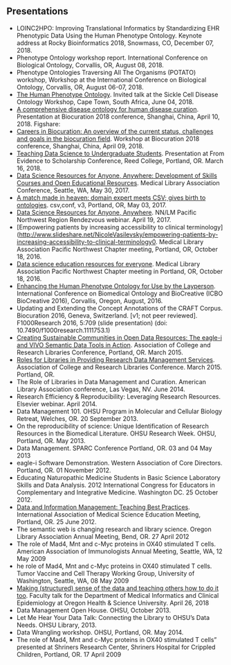 
## **Presentations**

- LOINC2HPO: Improving Translational Informatics by Standardizing EHR Phenotypic Data Using the Human Phenotype Ontology. Keynote address at Rocky Bioinformatics 2018, Snowmass, CO, December 07, 2018.
- Phenotype Ontology workshop report. International Conference on Biological Ontology, Corvallis, OR, August 08, 2018.
- Phenotype Ontologies Traversing All The Organisms (POTATO) workshop, Workshop at the International Conference on Biological Ontology, Corvallis, OR, August 06-07, 2018.
- [The Human Phenotype Ontology](https://figshare.com/articles/Human_Phenotype_Ontology/6510257). Invited talk at the Sickle Cell Disease Ontology Workshop, Cape Town, South Africa, June 04, 2018.
- [A comprehensive disease ontology for human disease curation](https://doi.org/10.6084/m9.figshare.6141551.v1). Presentation at Biocuration 2018 conference, Shanghai, China, April 10, 2018. Figshare: 
- [Careers in Biocuration: An overview of the current status, challenges and goals in the biocuration field](https://doi.org/10.6084/m9.figshare.6146429.v1). Workshop at Biocuration 2018 conference, Shanghai, China, April 09, 2018. 
- [Teaching Data Science to Undergraduate Students](https://www.slideshare.net/NicoleVasilevsky/teaching-data-science-to-undergraduate-students ). Presentation at From Evidence to Scholarship Conference, Reed College, Portland, OR. March 16, 2018.
- [Data Science Resources for Anyone, Anywhere: Development of Skills Courses and Open Educational Resources](https://doi.org/10.6084/m9.figshare.5056921.v1). Medical Library Association Conference, Seattle, WA, May 30, 2017.
- [A match made in heaven: domain expert meets CSV; gives birth to ontologies](https://doi.org/10.6084/m9.figshare.4968119.v1). csv,conf, v3, Portland, OR, May 03, 2017. 
- [Data Science Resources for Anyone, Anywhere](https://doi.org/10.6084/m9.figshare.4892030.v1). NN/LM Pacific Northwest Region Rendezvous webinar. April 19, 2017. 
- [Empowering patients by increasing accessibility to clinical terminology](http://www.slideshare.net/NicoleVasilevsky/empowering-patients-by-increasing-accessibility-to-clinical-terminology0. Medical Library Association Pacific Northwest Chapter meeting, Portland, OR, October 18, 2016.  
- [Data science education resources for everyone](http://www.slideshare.net/NicoleVasilevsky/data-science-education-resources-for-everyone). Medical Library Association Pacific Northwest Chapter meeting in Portland, OR, October 18, 2016.  
- [Enhancing the Human Phenotype Ontology for Use by the Layperson](http://www.slideshare.net/NicoleVasilevsky/enhancing-the-human-phenotype-ontology-for-use-by-the-layperson-64669468). International Conference on Biomedical Ontology and BioCreative (ICBO BioCreative 2016), Corvallis, Oregon, August, 2016.  
- Updating and Extending the Concept Annotations of the CRAFT Corpus. Biocuration 2016, Geneva, Switzerland. [v1; not peer reviewed]. F1000Research 2016, 5:709 (slide presentation) (doi: 10.7490/f1000research.1111753.1)
- [Creating Sustainable Communities in Open Data Resources: The eagle-i and VIVO Semantic Data Tools in Action](http://www.slideshare.net/rhmcdonald/creating-sustainable-communities-in-open-data-resources-the-eaglei-and-vivo-semantic-data-tools-in-action). Association of College and Research Libraries Conference, Portland, OR.  March 2015.
- [Roles for Libraries in Providing Research Data Management Services](http://www.slideshare.net/NicoleVasilevsky/acrl-march2015-final). Association of College and Research Libraries Conference. March 2015. Portland, OR.  
- The Role of Libraries in Data Management and Curation. American Library Association conference, Las Vegas, NV. June 2014.
- Research Efficiency & Reproducibility: Leveraging Research Resources. Elsevier webinar. April 2014.
- Data Management 101. OHSU Program in Molecular and Cellular Biology Retreat, Welches, OR. 20 September 2013. 
- On the reproducibility of science: Unique Identification of Research Resources in the Biomedical Literature. OHSU Research Week. OHSU, Portland, OR. May 2013. 
- Data Management. SPARC Conference Portland, OR. 03 and 04 May 2013
- eagle-i Software Demonstration. Western Association of Core Directors. Portland, OR. 01 November 2012.
- Educating Naturopathic Medicine Students in Basic Science Laboratory Skills and Data Analysis. 2012 International Congress for Educators in Complementary and Integrative Medicine. Washington DC. 25 October 2012.
- [Data and Information Management: Teaching Best Practices](http://iamse.org/conf/conf16/IAMSEVasilevsky2012.pdf). International Association of Medical Science Education Meeting, Portland, OR. 25 June 2012. 
- The semantic web is changing research and library science. Oregon Library Association Annual Meeting, Bend, OR. 27 April 2012
- The role of Mad4, Mnt and c-Myc proteins in OX40 stimulated T cells. American Association of Immunologists Annual Meeting, Seattle, WA, 12 May 2009
- he role of Mad4, Mnt and c-Myc proteins in OX40 stimulated T cells. Tumor Vaccine and Cell Therapy Working Group, University of Washington, Seattle, WA, 08 May 2009
- [Making (structured) sense of the data and teaching others how to do it too](https://figshare.com/articles/Making_structured_sense_of_the_data_and_teaching_others_how_to_do_it_too/6203390). Faculty talk for the Department of Medical Informatics and Clinical Epidemiology at Oregon Health & Science University. April 26, 2018
- Data Management Open House.  OHSU, October 2013.
- Let Me Hear Your Data Talk: Connecting the Library to OHSU’s Data Needs. OHSU Library, 2013.
- Data Wrangling workshop. OHSU, Portland, OR. May 2014.
- The role of Mad4, Mnt and c-Myc proteins in OX40 stimulated T cells” presented at Shriners Research Center, Shriners Hospital for Crippled Children, Portland, OR. 17 April 2009
